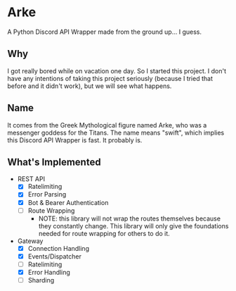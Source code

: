 # Arke

A Python Discord API Wrapper made from the ground up... I guess.

## Why

I got really bored while on vacation one day. So I started this project. 
I don't have any intentions of taking this project seriously (because I tried that before and it didn't work), 
but we will see what happens.

## Name

It comes from the Greek Mythological figure named Arke, who was a messenger goddess for the Titans. 
The name means "swift", which implies this Discord API Wrapper is fast. It probably is.

## What's Implemented

- REST API
    - [x] Ratelimiting
    - [x] Error Parsing
    - [x] Bot & Bearer Authentication
    - [ ] Route Wrapping
        - NOTE: this library will not wrap the routes themselves because they constantly change.
          This library will only give the foundations needed for route wrapping for others to do it.
- Gateway
    - [x] Connection Handling
    - [x] Events/Dispatcher
    - [ ] Ratelimiting
    - [x] Error Handling
    - [ ] Sharding
